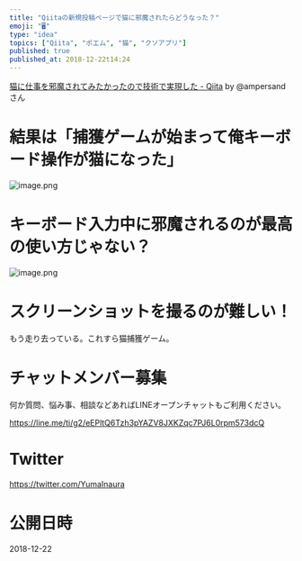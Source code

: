 ```yaml
---
title: "Qiitaの新規投稿ページで猫に邪魔されたらどうなった？"
emoji: "🖥"
type: "idea"
topics: ["Qiita", "ポエム", "猫", "クソアプリ"]
published: true
published_at: 2018-12-22t14:24
---
```


[猫に仕事を邪魔されてみたかったので技術で実現した - Qiita](https://qiita.com/ampersand/items/7180f657b3d0a0c05734) by @ampersand さん


# 結果は「捕獲ゲームが始まって俺キーボード操作が猫になった」


![image.png](https://qiita-image-store.s3.amazonaws.com/0/89618/1d286d8e-eef2-9142-bf90-af92361b0158.png)

# キーボード入力中に邪魔されるのが最高の使い方じゃない？

![image.png](https://qiita-image-store.s3.amazonaws.com/0/89618/b4b84edd-3570-ee6a-d2a4-8f54c3a29f5d.png)

# スクリーンショットを撮るのが難しい！

もう走り去っている。これすら猫捕獲ゲーム。








<!-- Update From Qiita API -->

# チャットメンバー募集


何か質問、悩み事、相談などあればLINEオープンチャットもご利用ください。

https://line.me/ti/g2/eEPltQ6Tzh3pYAZV8JXKZqc7PJ6L0rpm573dcQ





# Twitter


https://twitter.com/YumaInaura


<!-- Update From Qiita API -->



# 公開日時

2018-12-22
